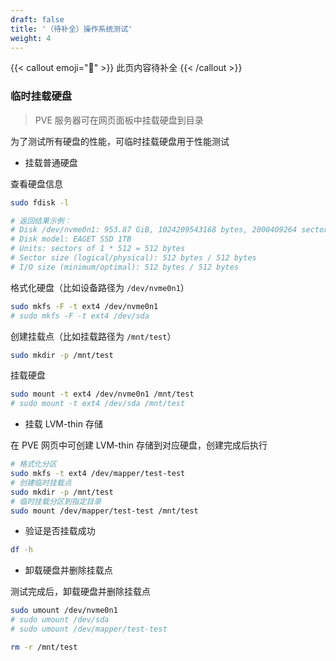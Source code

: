 ```yaml
---
draft: false
title: '（待补全）操作系统测试'
weight: 4
---
```


{{< callout emoji="🚧" >}}
  此页内容待补全
{{< /callout >}}

### 临时挂载硬盘

> PVE 服务器可在网页面板中挂载硬盘到目录

为了测试所有硬盘的性能，可临时挂载硬盘用于性能测试

- 挂载普通硬盘

查看硬盘信息

```bash
sudo fdisk -l

# 返回结果示例：
# Disk /dev/nvme0n1: 953.87 GiB, 1024209543168 bytes, 2000409264 sectors
# Disk model: EAGET SSD 1TB                           
# Units: sectors of 1 * 512 = 512 bytes
# Sector size (logical/physical): 512 bytes / 512 bytes
# I/O size (minimum/optimal): 512 bytes / 512 bytes

```

格式化硬盘（比如设备路径为 `/dev/nvme0n1`​）

```bash
sudo mkfs -F -t ext4 /dev/nvme0n1
# sudo mkfs -F -t ext4 /dev/sda

```

创建挂载点（比如挂载路径为 `/mnt/test`​）

```bash
sudo mkdir -p /mnt/test

```

挂载硬盘

```bash
sudo mount -t ext4 /dev/nvme0n1 /mnt/test
# sudo mount -t ext4 /dev/sda /mnt/test

```

- 挂载 LVM-thin 存储

在 PVE 网页中可创建 LVM-thin 存储到对应硬盘，创建完成后执行

```bash
# 格式化分区
sudo mkfs -t ext4 /dev/mapper/test-test
# 创建临时挂载点
sudo mkdir -p /mnt/test
# 临时挂载分区到指定目录
sudo mount /dev/mapper/test-test /mnt/test

```

- 验证是否挂载成功

```bash
df -h

```

- 卸载硬盘并删除挂载点

测试完成后，卸载硬盘并删除挂载点

```bash
sudo umount /dev/nvme0n1
# sudo umount /dev/sda
# sudo umount /dev/mapper/test-test

rm -r /mnt/test

```
